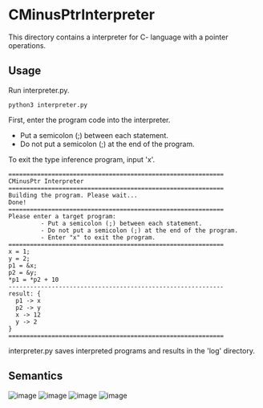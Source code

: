 # CMinusPtrInterpreter
This directory contains a interpreter for C- language with a pointer operations.
## Usage
Run interpreter.py.
```
python3 interpreter.py
```
First, enter the program code into the interpreter. 
* Put a semicolon (;) between each statement.
* Do not put a semicolon (;) at the end of the program.

To exit the type inference program, input 'x'.
```
============================================================
CMinusPtr Interpreter
============================================================
Building the program. Please wait...
Done!
============================================================
Please enter a target program:
         - Put a semicolon (;) between each statement.
         - Do not put a semicolon (;) at the end of the program.
         - Enter "x" to exit the program.
============================================================
x = 1;
y = 2;
p1 = &x;
p2 = &y;
*p1 = *p2 + 10        
------------------------------------------------------------
result: {
  p1 -> x
  p2 -> y
  x -> 12
  y -> 2
}
============================================================
```
interpreter.py saves interpreted programs and results in the 'log' directory.

## Semantics
![image](https://github.com/user-attachments/assets/debd0895-0b7b-4a45-aa3a-b19330ef10c2)
![image](https://github.com/user-attachments/assets/c3851a3d-59f1-4e74-8d05-bdb75eebf024)
![image](https://github.com/user-attachments/assets/d907c6c6-ffbf-4690-b8eb-87192bb2e198)
![image](https://github.com/user-attachments/assets/f863a623-696b-4008-9c02-1e2fdbc5e6e0)



[link]: https://learn.microsoft.com/en-us/dotnet/core/install/linux
